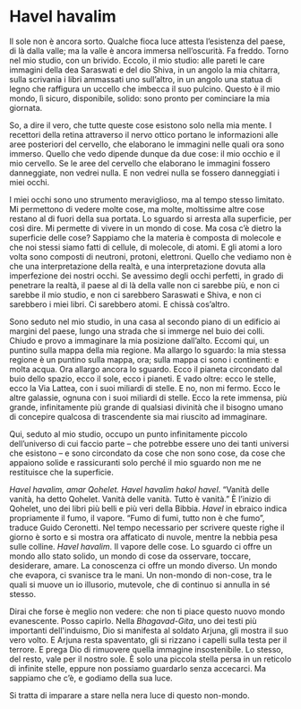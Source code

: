 # Havel havalim

Il sole non è ancora sorto. Qualche fioca luce attesta l’esistenza del paese, di là dalla valle; ma la valle è ancora immersa nell’oscurità. Fa freddo. Torno nel mio studio, con un brivido. Eccolo, il mio studio: alle pareti le care immagini della dea Saraswati e del dio Shiva, in un angolo la mia chitarra, sulla scrivania i libri ammassati uno sull’altro, in un angolo una statua di legno che raffigura un uccello che imbecca il suo pulcino. Questo è il mio mondo, lì sicuro, disponibile, solido: sono pronto per cominciare la mia giornata.

So, a dire il vero, che tutte queste cose esistono solo nella mia mente. I recettori della retina attraverso il nervo ottico portano le informazioni alle aree posteriori del cervello, che elaborano le immagini nelle quali ora sono immerso. Quello che vedo dipende dunque da due cose: il mio occhio e il mio cervello. Se le aree del cervello che elaborano le immagini fossero danneggiate, non vedrei nulla. E non vedrei nulla se fossero danneggiati i miei occhi.

I miei occhi sono uno strumento meraviglioso, ma al tempo stesso limitato. Mi permettono di vedere molte cose, ma molte, moltissime altre cose restano al di fuori della sua portata. Lo sguardo si arresta alla superficie, per così dire. Mi permette di vivere in un mondo di cose. Ma cosa c’è dietro la superficie delle cose? Sappiamo che la materia è composta di molecole e che noi stessi siamo fatti di cellule, di molecole, di atomi. E gli atomi a loro volta sono composti di neutroni, protoni, elettroni. Quello che vediamo non è che una interpretazione della realtà, e una interpretazione dovuta alla imperfezione dei nostri occhi. Se avessimo degli occhi perfetti, in grado di penetrare la realtà, il paese al di là della valle non ci sarebbe più, e non ci sarebbe il mio studio, e non ci sarebbero Saraswati e Shiva, e non ci sarebbero i miei libri. Ci sarebbero atomi. E chissà cos’altro.

Sono seduto nel mio studio, in una casa al secondo piano di un edificio ai margini del paese, lungo una strada che si immerge nel buio dei colli. Chiudo e provo a immaginare la mia posizione dall’alto. Eccomi qui, un puntino sulla mappa della mia regione. Ma allargo lo sguardo: la mia stessa regione è un puntino sulla mappa, ora; sulla mappa ci sono i continenti: e molta acqua. Ora allargo ancora lo sguardo. Ecco il pianeta circondato dal buio dello spazio, ecco il sole, ecco i pianeti. E vado oltre: ecco le stelle, ecco la Via Lattea, con i suoi miliardi di stelle. E no, non mi fermo. Ecco le altre galassie, ognuna con i suoi miliardi di stelle. Ecco la rete immensa, più grande, infinitamente più grande di qualsiasi divinità che il bisogno umano di concepire qualcosa di trascendente sia mai riuscito ad immaginare.

Qui, seduto al mio studio, occupo un punto infinitamente piccolo dell’universo di cui faccio parte – che potrebbe essere uno dei tanti universi che esistono – e sono circondato da cose che non sono cose, da cose che appaiono solide e rassicuranti solo perché il mio sguardo non me ne restituisce che la superficie.

_Havel havalim, amar Qohelet. Havel havalim hakol havel_. “Vanità delle vanità, ha detto Qohelet. Vanità delle vanità. Tutto è vanità.” È l’inizio di Qohelet, uno dei libri più belli e più veri della Bibbia. _Havel_ in ebraico indica propriamente il fumo, il vapore. “Fumo di fumi, tutto non è che fumo”, traduce Guido Ceronetti. Nel tempo necessario per scrivere queste righe il giorno è sorto e si mostra ora affaticato di nuvole, mentre la nebbia pesa sulle colline. _Havel havalim_. Il vapore delle cose. Lo sguardo ci offre un mondo allo stato solido, un mondo di cose da osservare, toccare, desiderare, amare. La conoscenza ci offre un mondo diverso. Un mondo che evapora, ci svanisce tra le mani. Un non-mondo di non-cose, tra le quali si muove un io illusorio, mutevole, che di continuo si annulla in sé stesso.

Dirai che forse è meglio non vedere: che non ti piace questo nuovo mondo evanescente. Posso capirlo. Nella _Bhagavad-Gita_, uno dei testi più importanti dell'induismo, Dio si manifesta al soldato Arjuna, gli mostra il suo vero volto. E Arjuna resta spaventato, gli si rizzano i capelli sulla testa per il terrore. E prega Dio di rimuovere quella immagine insostenibile. Lo stesso, del resto, vale per il nostro sole. È solo una piccola stella persa in un reticolo di infinite stelle, eppure non possiamo guardarlo senza accecarci. Ma sappiamo che c’è, e godiamo della sua luce.

Si tratta di imparare a stare nella nera luce di questo non-mondo.
